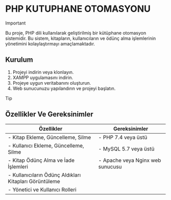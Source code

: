 # PHP KUTUPHANE OTOMASYONU


> [!IMPORTANT]  
> Bu proje, PHP dili kullanılarak geliştirilmiş bir kütüphane otomasyon sistemidir. Bu sistem, kitapların, kullanıcıların ve ödünç alma işlemlerinin yönetimini kolaylaştırmayı amaçlamaktadır.
> ## Kurulum
> 1. Projeyi indirin veya klonlayın.
> 2. XAMPP uygulamasını indirin.
> 3. Projeye uygun veritabanını oluşturun.
> 4.  Web sunucunuzu yapılandırın ve projeyi başlatın.

> [!TIP]
> ## Özellikler Ve Gereksinimler
| **Özellikler** | **Gereksinimler** |
| --- | --- |
| - Kitap Ekleme, Güncelleme, Silme | - PHP 7.4 veya üstü |
| - Kullanıcı Ekleme, Güncelleme, Silme | - MySQL 5.7 veya üstü |
| - Kitap Ödünç Alma ve İade İşlemleri | - Apache veya Nginx web sunucusu |
| - Kullanıcıların Ödünç Aldıkları Kitapları Görüntüleme | |
| - Yönetici ve Kullanıcı Rolleri | |
